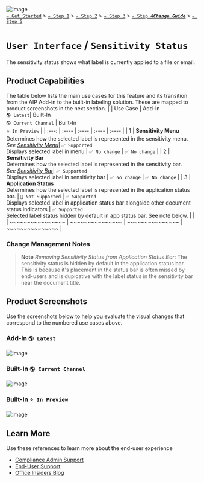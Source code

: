 ![image](https://user-images.githubusercontent.com/43501191/195164735-920ec45a-cd2c-41a1-9d22-6a557ca9ddc3.png)<br>
[`➡️ Get Started`](../../GetStarted.md) > [`➡️ Step 1`](../../AIP2MIPStep1.md) > [`➡️ Step 2`](../../AIP2MIPStep2.md) > [`➡️ Step 3`](../../AIP2MIPStep3.md) > [`➡️ Step 4`](../../AIP2MIPStep4.md)[***`Change Guide`***](../../CompareAIP2MIP.md) > [`➡️ Step 5`](../../AIP2MIPStep5.md)


# `User Interface` / `Sensitivity Status`

The sensitivity status shows what label is currently applied to a file or email.

## Product Capabilities
The table below lists the main use cases for this feature and its transition from the AIP Add-in to the built-in labeling solution. These are mapped to product screenshots in the next section.
|  | Use Case  | Add-In<br>`🌎 Latest`| Built-In<br>`🌎 Current Channel` | Built-In<br>`⭐ In Preview` |
| :---: | :---- | :---- | :---- | :---- |
| 1 | **Sensitivity Menu**<br> Determines how the selected label is represented in the sensitivity menu. <br>*See [Sensitivity Menu](SensitivityMenu.md)*| `✅ Supported` <br>Displays selected label in menu |  `✅ No change` | `✅ No change` |
| 2 | **Sensitivity Bar** <br> Determines how the selected label is represented in the sensitivity bar.<br>*See [Sensitivity Bar](SensitivityBar.md)*| `✅ Supported` <br>Displays selected label in sensitivity bar |  `✅ No change` | `✅ No change` |
| 3 | **Application Status**<br> Determines how the selected label is represented in the application status bar. | `🚫 Not Supported` |  `✅ Supported` <br>Displays selected label in application status bar alongside other document status indicators | `✅ Supported` <br>Selected label status hidden by default in app status bar. See note below. |
|  | ~~~~~~~~~~~~~~~~ | ~~~~~~~~~~~~~~~ | ~~~~~~~~~~~~~~~ | ~~~~~~~~~~~~~~~ |


### Change Management Notes

> **Note**
>  *Removing Sensitivity Status from Application Status Bar*: The sensitivity status is hidden by default in the application status bar. This is because it's placement in the status bar is often missed by end-users and is dupicative with the label status in the sensitivity bar near the document title.


## Product Screenshots

Use the screenshots below to help you evaluate the visual changes that correspond to the numbered use cases above.

### Add-In `🌎 Latest`

![image](https://user-images.githubusercontent.com/43501191/194781280-ff0c139a-2f0e-47ab-acc5-4e4f164daf48.png)
 

### Built-In `🌎 Current Channel`

![image](https://user-images.githubusercontent.com/43501191/194781309-c39f64b3-b70d-47f1-ba25-9a81d0f35ef7.png)

### Built-In `⭐ In Preview`


![image](https://user-images.githubusercontent.com/43501191/194781330-818bf687-b427-4b0a-9f9a-37ad9cf729bc.png)

## Learn More
Use these references to learn more about the end-user experience
- [Compliance Admin Support](https://learn.microsoft.com/en-us/microsoft-365/compliance/sensitivity-labels-office-apps?view=o365-worldwide#sensitivity-bar)
- [End-User Support](https://support.microsoft.com/en-us/office/apply-sensitivity-labels-to-your-files-and-email-in-office-2f96e7cd-d5a4-403b-8bd7-4cc636bae0f9)
- [Office Insiders Blog](https://insider.office.com/blog/sensitivity-bar-in-office-for-windows)
